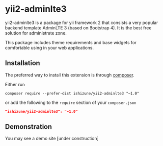 # yii2-adminlte3

yii2-adminlte3 is a package for yii framework 2 that consists a very popular backend template AdminLTE 3 (based on Bootstrap 4). It is the best free solution for administrate zone.

This package includes theme requirements and base widgets for comfortable using in your web applications.

## Installation

The preferred way to install this extension is through [composer](http://getcomposer.org/download/).

Either run

```
composer require --prefer-dist ishizune/yii2-adminlte3 "~1.0"
```

or add the following to the `require` section of your `composer.json`

```json
"ishizune/yii2-adminlte3": "~1.0"
```
## Demonstration

You may see a demo site [under construction]

